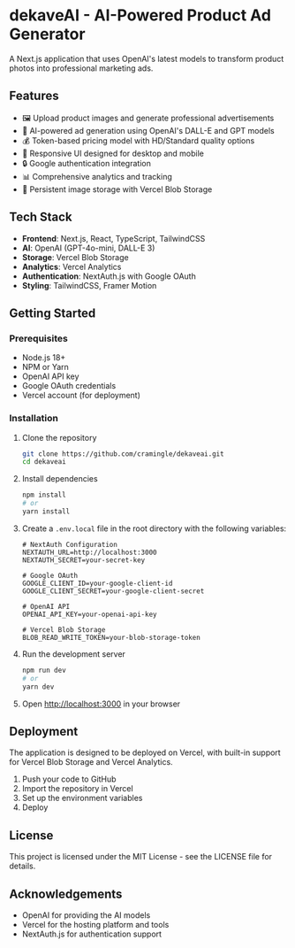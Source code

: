 # dekaveAI - AI-Powered Product Ad Generator

A Next.js application that uses OpenAI's latest models to transform product photos into professional marketing ads.

## Features

- 🖼️ Upload product images and generate professional advertisements
- 🤖 AI-powered ad generation using OpenAI's DALL-E and GPT models
- 💰 Token-based pricing model with HD/Standard quality options
- 📱 Responsive UI designed for desktop and mobile
- 🔒 Google authentication integration
- 📊 Comprehensive analytics and tracking
- 💾 Persistent image storage with Vercel Blob Storage

## Tech Stack

- **Frontend**: Next.js, React, TypeScript, TailwindCSS
- **AI**: OpenAI (GPT-4o-mini, DALL-E 3)
- **Storage**: Vercel Blob Storage
- **Analytics**: Vercel Analytics
- **Authentication**: NextAuth.js with Google OAuth
- **Styling**: TailwindCSS, Framer Motion

## Getting Started

### Prerequisites

- Node.js 18+
- NPM or Yarn
- OpenAI API key
- Google OAuth credentials
- Vercel account (for deployment)

### Installation

1. Clone the repository
   ```bash
   git clone https://github.com/cramingle/dekaveai.git
   cd dekaveai
   ```

2. Install dependencies
   ```bash
   npm install
   # or
   yarn install
   ```

3. Create a `.env.local` file in the root directory with the following variables:
   ```
   # NextAuth Configuration
   NEXTAUTH_URL=http://localhost:3000
   NEXTAUTH_SECRET=your-secret-key

   # Google OAuth
   GOOGLE_CLIENT_ID=your-google-client-id
   GOOGLE_CLIENT_SECRET=your-google-client-secret

   # OpenAI API
   OPENAI_API_KEY=your-openai-api-key

   # Vercel Blob Storage
   BLOB_READ_WRITE_TOKEN=your-blob-storage-token
   ```

4. Run the development server
   ```bash
   npm run dev
   # or
   yarn dev
   ```

5. Open [http://localhost:3000](http://localhost:3000) in your browser

## Deployment

The application is designed to be deployed on Vercel, with built-in support for Vercel Blob Storage and Vercel Analytics.

1. Push your code to GitHub
2. Import the repository in Vercel
3. Set up the environment variables
4. Deploy

## License

This project is licensed under the MIT License - see the LICENSE file for details.

## Acknowledgements

- OpenAI for providing the AI models
- Vercel for the hosting platform and tools
- NextAuth.js for authentication support
